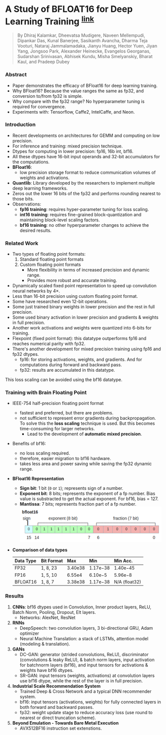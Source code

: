 # A Study of BFLOAT16 for Deep Learning Training <sup>[link](https://arxiv.org/pdf/1905.12322.pdf)</sup>

> By Dhiraj Kalamkar, Dheevatsa Mudigere, Naveen Mellempudi, Dipankar Das,
Kunal Banerjee, Sasikanth Avancha, Dharma Teja Vooturi, Nataraj Jammalamadaka,
Jianyu Huang, Hector Yuen, Jiyan Yang, Jongsoo Park, Alexander Heinecke,
Evangelos Georganas, Sudarshan Srinivasan, Abhisek Kundu,
Misha Smelyanskiy, Bharat Kaul, and Pradeep Dubey

### Abstract
- Paper demonstrates the efficacy of BFloat16 for deep learning training.
- Why BFloat16? Because the value ranges the same as fp32, and conversion to/from fp32 is simple.
- Why compare with the fp32 range? No hyperparameter tuning is required for convergence.
- Experiments with: Tensorflow, Caffe2, IntelCaffe, and Neon.

### Introduction
- Recent developments on architectures for GEMM and computing on low precision.
- For inference and training: mixed precision technique.
- Dtypes for computing in lower precision: fp16, 16b int, bf16.
- All these dtypes have 16-bit input operands and 32-bit accumulators for the computations.
- **BFloat16**:
    - low precision storage format to reduce communication volumes of weights and activations.
- **Quantlib**: Library developed by the researchers to implement multiple deep learning frameworks.
- Zeros out the lower 16 bits of the fp32 and performs rounding nearest to those bits.
- Observations:
    - **fp16 training**: requires hyper-parameter tuning for loss scaling.
    - **int16 training**:  requires fine-grained block-quantization and maintaining block-level scaling factors.
    - **bf16 training**: no other hyperparameter changes to achieve the desired results.

### Related Work
- Two types of floating point formats:
    1. Standard floating point formats
    2. Custom floating point formats
        - More flexibility in terms of increased precision and dynamic range.
        - Provides more robust and accurate training.
- Dynamically scaled fixed point representation to speed up convolution neural networks by 4×.
- Less than 16-bit precision using custom floating point format.
- Some have researched even 12-bit operations.
- Some just trained binary weights in lower precision and the rest in full precision.
- Some used binary activation in lower precision and gradients & weights in full precision.
- Another work activations and weights were quantized into 6-bits for training.
- Flexpoint (fixed point format): this datatype outperforms fp16 and reaches numerical parity with fp32.
- There's another development for mixed precision training using fp16 and fp32 dtypes.
    - fp16: for storing activations, weights, and gradients. And for computations during forward and backward pass.
    - fp32: results are accumulated in this datatype.

This loss scaling can be avoided using the bf16 datatype.

### Training with Brain Floating Point
- IEEE-754 half-precision floating point format
    - fastest and preferred, but there are problems.
    - not sufficient to represent error gradients during backpropagation. To solve this the **loss scaling** technique is used. But this becomes time-consuming for larger networks.
        - Lead to the development of **automatic mixed precision**.
- Benefits of bf16:
    - no loss scaling required.
    - therefore, easier migration to bf16 hardware.
    - takes less area and power saving while saving the fp32 dynamic range.
- **BFloat16 Representation**
    - **Sign bit**: 1 bit (`0` or `1`); represents sign of a number.
    - **Exponent bit**: 8 bits; represents the exponent of a fp number. Bias value is substracted to get the actual exponent. For bf16, bias = 127.
    - **Mantissa**: 7 bits; represents fraction part of a fp number.
   ![bfloat16 representation](images/bf16.png)
- **Comparison of data types**

    | Data Type | Bit Format | Max            | Min            | Min Acc.     |
    |------------|------------|----------------|----------------|--------------|
    | FP32       | 1, 8, 23   | 3.40e38        | 1.17e−38       | 1.40e−45     |
    | FP16       | 1, 5, 10   | 6.55e4         | 6.10e−5        | 5.96e−8      |
    | BFLOAT16   | 1, 8, 7    | 3.38e38        | 1.17e−38       | N/A (float32)|

### Results
1. **CNNs**: bf16 dtypes used in Convolution, Inner product layers, ReLU, Batch Norm, Pooling, Dropout, Elt layers.
    - Networks: AlexNet, ResNet
2. **RNNs**
    - DeepSpeech: two convolution layers, 3 bi-directional GRU, Adam optimizer
    - Neural Machine Translation: a stack of LSTMs, attention model (modeling & translation).
3. **GANs**
    - DC-GAN: generator (strided convolutions, ReLU), discriminator (convolutions & leaky ReLU), & batch norm layers, input activation for batchnorm layers (bf16), and input tensors for activations & weights have bf16 dtypes.
    - SR-GAN: input tensors (weights, activations) at convolution layers use bf16 dtype, while the rest of the layer is in full precision.
4. **Industrial Scale Recommendation System**
    - Trained Deep & Cross Network and a typical DNN recommender system.
    - bf16: input tensors (activations, weights) for fully connected layers in both forward and backward passes.
    - fp32: weight update stage to reduce accuracy loss (use round to nearest or direct truncation scheme).
5. **Beyond Emulation - Towards Bare Metal Execution**
    - AVX512BF16 instruction set extenstions.
